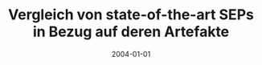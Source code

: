 ---
abstract: ''
authors:
- Oliver Pavek
date: '2004-01-01'
featured: false
publication_types:
- '7'
publishDate: '2004-01-01'
title: Vergleich von state-of-the-art SEPs in Bezug auf deren Artefakte
url_pdf: ''
---